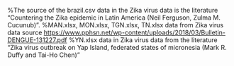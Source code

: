 %The source of the brazil.csv data in the Zika virus data is the literature “Countering the Zika epidemic in Latin America (Neil Ferguson, Zulma M. Cucunub)”.
%MAN.xlsx, MON.xlsx, TGN.xlsx, TN.xlsx data from Zika virus data source https://www.pphsn.net/wp-content/uploads/2018/03/Bulletin-DENGUE-131227.pdf
%YN.xlsx data in Zika virus data from the literature “Zika virus outbreak on Yap Island, federated states of micronesia (Mark R. Duffy and Tai-Ho Chen)”

